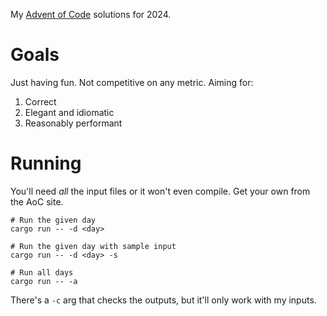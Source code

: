 My [Advent of Code](https://adventofcode.com/2024/) solutions for 2024.

# Goals

Just having fun. Not competitive on any metric. Aiming for:

1. Correct
2. Elegant and idiomatic
3. Reasonably performant

# Running

You'll need _all_ the input files or it won't even compile. Get your own from the AoC site.

```
# Run the given day
cargo run -- -d <day>

# Run the given day with sample input
cargo run -- -d <day> -s

# Run all days
cargo run -- -a
```

There's a `-c` arg that checks the outputs, but it'll only work with my inputs.